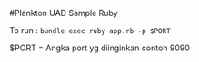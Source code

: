 #Plankton UAD Sample Ruby

To run :
`bundle exec ruby app.rb -p $PORT`

$PORT = Angka port yg diinginkan contoh 9090
